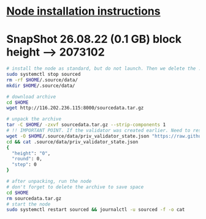 [Node installation instructions](https://github.com/obajay/nodes-Guides/tree/main/Source)
=
# SnapShot   26.08.22 (0.1 GB) block height --> 2073102
```bash
# install the node as standard, but do not launch. Then we delete the .data directory and create an empty directory
sudo systemctl stop sourced
rm -rf $HOME/.source/data/
mkdir $HOME/.source/data/

# download archive
cd $HOME
wget http://116.202.236.115:8000/sourcedata.tar.gz

# unpack the archive
tar -C $HOME/ -zxvf sourcedata.tar.gz --strip-components 1
# !! IMPORTANT POINT. If the validator was created earlier. Need to reset priv_validator_state.json  !!
wget -O $HOME/.source/data/priv_validator_state.json "https://raw.githubusercontent.com/obajay/StateSync-snapshots/main/priv_validator_state.json"
cd && cat .source/data/priv_validator_state.json
{
  "height": "0",
  "round": 0,
  "step": 0
}

# after unpacking, run the node
# don't forget to delete the archive to save space
cd $HOME
rm sourcedata.tar.gz
# start the node
sudo systemctl restart sourced && journalctl -u sourced -f -o cat
```

